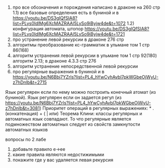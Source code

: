1) про все обозначения и порождения написано в драконе на 260 стр
    1.1) все базовые определения есть в буниной и в https://youtu.be/DS3gIQfSIA8?list=PLys0IdlMg6XcMAZRAAl5LySo9iByjw4de&t=1072
    1.2) конфигурация автомата, штопор https://youtu.be/DS3gIQfSIA8?list=PLys0IdlMg6XcMAZRAAl5LySo9iByjw4de&t=1721
2) про устранение левой рекурсии в драконе 276 стр
3) алгоритмы преобразование кс-грамматик в ульмане том 1 стр 86(168)
4) алгоритм устранения левой рекурсии в ульмане том 1 стр 92(180) алгоритм 2.13; в драконе 4.3.3 стр 276
5) алгоритм устранение непосредственной левой рекурсии
6) про регулярные выражения в буниной и в https://youtu.be/N6Bbj7YZrls?list=PL4_hYwCyhAvbl7pkWGbeOjWyU-z7hDnlb&t=2715


Язык регулярен если по нему можно построить конечный атомат (из буниной). Язык регулярен если он задается регул (из https://youtu.be/N6Bbj7YZrls?list=PL4_hYwCyhAvbl7pkWGbeOjWyU-z7hDnlb&t=3081)
Приоритет операций в регулярных выражениях: * .(конкатенация) + ( | или)
Теорема Клини: классы регулярных и автоматных язык совпадают. То что регулярные является подмножеством автоматных следует из свойств замкнутости автоматных языков


вопросы по 2 лабе
1) добавьте правило e->ee
2) какие правила являются недостижимыми
3) покажите где у вас удаляется левая рекурсия